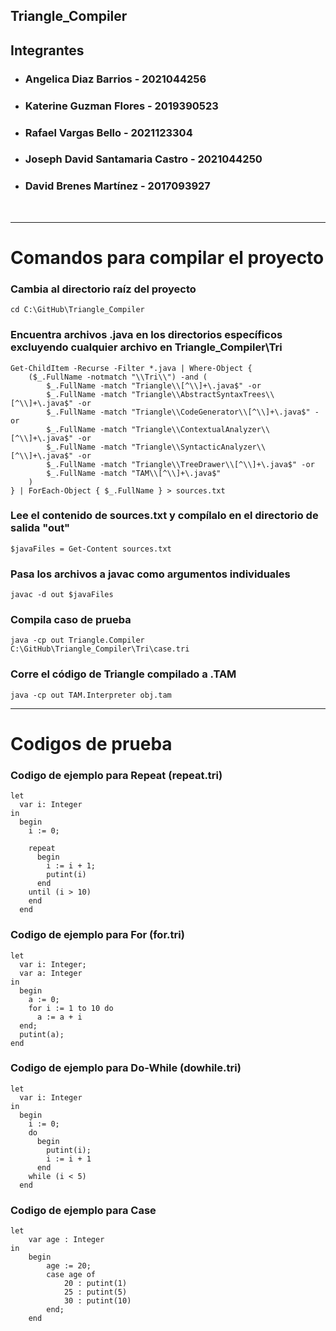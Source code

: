 **Triangle_Compiler**
-----------------

## Integrantes

+ ### Angelica Diaz Barrios - 2021044256
+ ### Katerine Guzman Flores - 2019390523
+ ### Rafael Vargas Bello - 2021123304
+ ### Joseph David Santamaria Castro - 2021044250
+ ### David Brenes Martínez - 2017093927
<br>

- - -

# Comandos para compilar el proyecto

### Cambia al directorio raíz del proyecto
```
cd C:\GitHub\Triangle_Compiler
```

### Encuentra archivos .java en los directorios específicos excluyendo cualquier archivo en Triangle_Compiler\Tri
```
Get-ChildItem -Recurse -Filter *.java | Where-Object {
    ($_.FullName -notmatch "\\Tri\\") -and (
        $_.FullName -match "Triangle\\[^\\]+\.java$" -or
        $_.FullName -match "Triangle\\AbstractSyntaxTrees\\[^\\]+\.java$" -or
        $_.FullName -match "Triangle\\CodeGenerator\\[^\\]+\.java$" -or
        $_.FullName -match "Triangle\\ContextualAnalyzer\\[^\\]+\.java$" -or
        $_.FullName -match "Triangle\\SyntacticAnalyzer\\[^\\]+\.java$" -or
        $_.FullName -match "Triangle\\TreeDrawer\\[^\\]+\.java$" -or
        $_.FullName -match "TAM\\[^\\]+\.java$"
    )
} | ForEach-Object { $_.FullName } > sources.txt
```

### Lee el contenido de sources.txt y compílalo en el directorio de salida "out"
```
$javaFiles = Get-Content sources.txt
```

### Pasa los archivos a javac como argumentos individuales
```
javac -d out $javaFiles
```

### Compila caso de prueba
```
java -cp out Triangle.Compiler C:\GitHub\Triangle_Compiler\Tri\case.tri
```

### Corre el código de Triangle compilado a .TAM
```
java -cp out TAM.Interpreter obj.tam
```



- - -

# Codigos de prueba

### Codigo de ejemplo para Repeat (repeat.tri)
```
let
  var i: Integer
in
  begin
    i := 0;

    repeat
      begin
        i := i + 1;
        putint(i)
      end
    until (i > 10)
    end
  end
```

### Codigo de ejemplo para For (for.tri)
```
let
  var i: Integer;
  var a: Integer
in
  begin
    a := 0;
    for i := 1 to 10 do
      a := a + i
  end;
  putint(a);  
end
```

### Codigo de ejemplo para Do-While (dowhile.tri)
```
let
  var i: Integer
in
  begin
    i := 0;
    do
      begin
        putint(i);
        i := i + 1
      end
    while (i < 5)
  end
```

### Codigo de ejemplo para Case
```
let
    var age : Integer
in
    begin
        age := 20;
        case age of
            20 : putint(1)
            25 : putint(5)
            30 : putint(10)
        end;
    end
```
